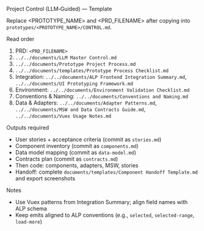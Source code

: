 Project Control (LLM‑Guided) — Template

Replace <PROTOTYPE_NAME> and <PRD_FILENAME> after copying into `prototypes/<PROTOTYPE_NAME>/CONTROL.md`.

Read order
1) PRD: `<PRD_FILENAME>`
2) `../../documents/LLM Master Control.md`
3) `../../documents/Prototype Project Process.md`
4) `../../documents/templates/Prototype Process Checklist.md`
5) Integration: `../../documents/ALP Frontend Integration Summary.md`, `../../documents/UI Prototyping Framework.md`
6) Environment: `../../documents/Environment Validation Checklist.md`
 7) Conventions & Naming: `../../documents/Conventions and Naming.md`
 8) Data & Adapters: `../../documents/Adapter Patterns.md`, `../../documents/MSW and Data Contracts Guide.md`, `../../documents/Vuex Usage Notes.md`

Outputs required
- User stories + acceptance criteria (commit as `stories.md`)
- Component inventory (commit as `components.md`)
- Data model mapping (commit as `data-model.md`)
- Contracts plan (commit as `contracts.md`)
- Then code: components, adapters, MSW, stories
- Handoff: complete `documents/templates/Component Handoff Template.md` and export screenshots

Notes
- Use Vuex patterns from Integration Summary; align field names with ALP schema
- Keep emits aligned to ALP conventions (e.g., `selected`, `selected-range`, `load-more`)

